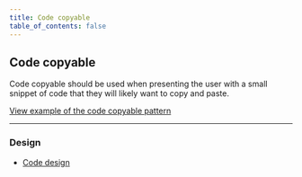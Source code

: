 ```yaml
---
title: Code copyable
table_of_contents: false
---
```


## Code copyable

Code copyable should be used when presenting the user with a small snippet of code that they will likely want to copy and paste.

<a href="https://vanilla-framework.github.io/vanilla-framework/examples/patterns/code-snippet/"
    class="js-example">
    View example of the code copyable pattern
</a>

<hr />

### Design

* [Code design](https://github.com/ubuntudesign/vanilla-design/tree/master/Code)

